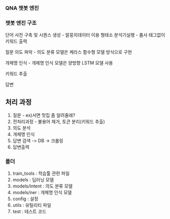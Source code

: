 ### QNA 챗봇 엔진

### 챗봇 엔진 구조

단어 사전 구축 및 시퀀스 생성 - 말뭉치데이터 이용 형태소 분석기실행 - 품사 태그없이 키워드 출력

질문 의도 파악 - 의도 분류 모델은 케라스 함수형 모델 방식으로 구현

개체명 인식 - 개체명 인식 모델은 양방향 LSTM 모델 사용

키워드 추출

답변

## 처리 과정

1. 질문 - ex)서면 맛집 좀 알려줄래?
2. 전처리과정 - 불용어 제거, 토큰 분리(키워드 추출)
3. 의도 분석
4. 개체명 인식
5. 답변 검색 -> DB -> 크롤링
6. 답변출력

### 폴더

1. train_tools : 학습툴 관련 파일
2. models : 딥러닝 모델
3. models/intent : 의도 분류 모델
4. models/ner : 개체명 인식 모델
5. config : 설정
6. utils : 유틸리티 파일
7. test : 테스트 코드
